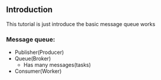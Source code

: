 ## Introduction
This tutorial is just introduce the basic message queue works


### Message queue:

- Publisher(Producer)
- Queue(Broker)
    - Has many messages(tasks)
- Consumer(Worker)